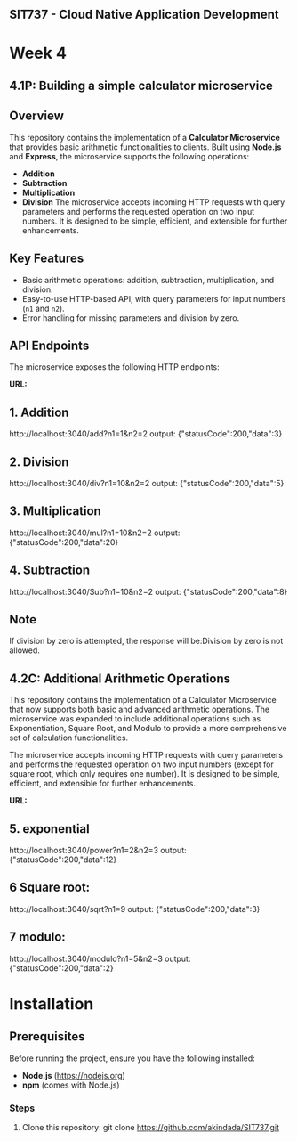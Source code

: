 ## SIT737 - Cloud Native Application Development

# Week 4
## 4.1P: Building a simple calculator microservice

## Overview
This repository contains the implementation of a **Calculator Microservice** that provides basic arithmetic functionalities to clients. Built using **Node.js** and **Express**, the microservice supports the following operations:
- **Addition**
- **Subtraction**
- **Multiplication**
- **Division**
The microservice accepts incoming HTTP requests with query parameters and performs the requested operation on two input numbers. It is designed to be simple, efficient, and extensible for further enhancements.
## Key Features
- Basic arithmetic operations: addition, subtraction, multiplication, and division.
- Easy-to-use HTTP-based API, with query parameters for input numbers (`n1` and `n2`).
- Error handling for missing parameters and division by zero.
## API Endpoints
The microservice exposes the following HTTP endpoints:

**URL:**
## 1. Addition
http://localhost:3040/add?n1=1&n2=2
output: {"statusCode":200,"data":3}
## 2. Division
http://localhost:3040/div?n1=10&n2=2
output: {"statusCode":200,"data":5}
## 3. Multiplication
http://localhost:3040/mul?n1=10&n2=2
output: {"statusCode":200,"data":20}
## 4. Subtraction
http://localhost:3040/Sub?n1=10&n2=2
output: {"statusCode":200,"data":8}

## Note
If division by zero is attempted, the response will be:Division by zero is not allowed.

## 4.2C: Additional Arithmetic Operations
This repository contains the implementation of a Calculator Microservice that now supports both basic and advanced arithmetic operations. The microservice was expanded to include additional operations such as Exponentiation, Square Root, and Modulo to provide a more comprehensive set of calculation functionalities.

The microservice accepts incoming HTTP requests with query parameters and performs the requested operation on two input numbers (except for square root, which only requires one number). It is designed to be simple, efficient, and extensible for further enhancements.

**URL:**
## 5. exponential
http://localhost:3040/power?n1=2&n2=3
output: {"statusCode":200,"data":12}
## 6 Square root:
http://localhost:3040/sqrt?n1=9
output: {"statusCode":200,"data":3}
## 7 modulo: 
http://localhost:3040/modulo?n1=5&n2=3
output: {"statusCode":200,"data":2}

# Installation
## Prerequisites
Before running the project, ensure you have the following installed:
- **Node.js** (https://nodejs.org)
- **npm** (comes with Node.js)

### Steps

1. Clone this repository:
 git clone https://github.com/akindada/SIT737.git


